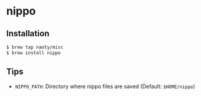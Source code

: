 # nippo

## Installation

```sh
$ brew tap naoty/misc
$ brew install nippo
```

## Tips
* `NIPPO_PATH`: Directory where nippo files are saved (Default: `$HOME/nippo`)
